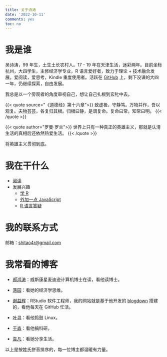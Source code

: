 ```yaml
---
title: 关于诗涛
date: '2022-10-11'
comments: yes
toc: no
---
```


# 我是谁

吴诗涛，99 年生，土生土长农村人。17 - 19  年在天津生活，迷彩两年。目前坐标杭州，大四学生，主修经济学专业，R 语言爱好者，致力于理论 + 技术融合发展。爱阅读，爱思考，Kindle 重度使用者。活跃在 [GitHub](https://github.com/Shitao5) 上，剩下没课的大四一年，仍继续探索，自由发展。

我总是以一个旁观者的角度审视自己，想让自己扎根到玄牝中去。

{{< quote source="《道德经》第十六章">}}
致虚极，守静笃。万物并作，吾以观复。夫物芸芸，各复归其根。归根曰静，是谓复命。复命曰常，知常曰明。
{{< /quote >}}

{{< quote author="罗曼·罗兰">}}
世界上只有一种真正的英雄主义，那就是认清生活的真相后还依然热爱生活。
{{< /quote >}}


将英雄主义贯彻到底。

# 我在干什么

- [阅读](../tags/读后感/)
- 发展兴趣
  - [学 R](https://shitao.quarto.pub/learn-r/)
  - [外加一点 JavaScript](https://shitao5.github.io/js4r/)
  - [R 语言答疑](https://shitao5.github.io/answeR/)

# 我的联系方式

邮箱：shitao4r@gmail.com

# 我常看的博客

- [郝鸿涛](https://hongtaoh.com/)：威斯康星麦迪逊计算机博士在读，看他读博士。

- [落园](http://www.loyhome.com/)：看她的经济学思维。

- [谢益辉](https://yihui.org/)：RStudio 软件工程师，我的网站就是基于他开发的
[blogdown](https://github.com/rstudio/blogdown) 搭建的，看他每天在 GitHub 忙活。

- [叶寻](https://cyrusyip.org/zh-cn/)：看他捣鼓 Linux。

- [于淼](https://yufree.cn/cn/)：看他搞科研。

- [袁凡](https://yuanfan.rbind.io/)：看她分享生活。

以上是按姓氏拼音排序的，每一位博主都温暖有力量。
